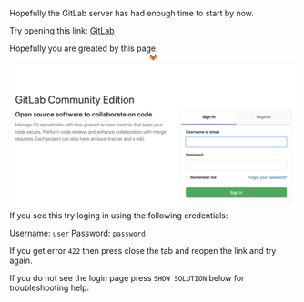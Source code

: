 Hopefully the GitLab server has had enough time to start by now. 

Try opening this link: [GitLab](https://[[HOST_SUBDOMAIN]]-80-[[KATACODA_HOST]].environments.katacoda.com/)

Hopefully you are greated by this page.
![alt text](assets/initial-page.png)
If you see this try loging in using the following credentials:

Username: `user`
Password: `password`

If you get error `422` then press close the tab and reopen the link and try again.

If you do not see the login page press `SHOW SOLUTION` below for troubleshooting help.